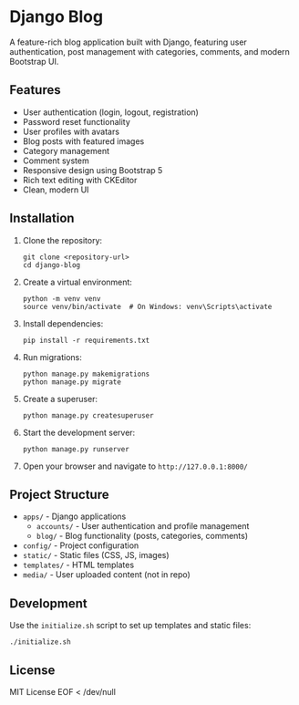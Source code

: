 # Django Blog

A feature-rich blog application built with Django, featuring user authentication, post management with categories, comments, and modern Bootstrap UI.

## Features

- User authentication (login, logout, registration)
- Password reset functionality
- User profiles with avatars
- Blog posts with featured images
- Category management
- Comment system
- Responsive design using Bootstrap 5
- Rich text editing with CKEditor
- Clean, modern UI

## Installation

1. Clone the repository:
   ```
   git clone <repository-url>
   cd django-blog
   ```

2. Create a virtual environment:
   ```
   python -m venv venv
   source venv/bin/activate  # On Windows: venv\Scripts\activate
   ```

3. Install dependencies:
   ```
   pip install -r requirements.txt
   ```

4. Run migrations:
   ```
   python manage.py makemigrations
   python manage.py migrate
   ```

5. Create a superuser:
   ```
   python manage.py createsuperuser
   ```

6. Start the development server:
   ```
   python manage.py runserver
   ```

7. Open your browser and navigate to `http://127.0.0.1:8000/`

## Project Structure

- `apps/` - Django applications
  - `accounts/` - User authentication and profile management
  - `blog/` - Blog functionality (posts, categories, comments)
- `config/` - Project configuration
- `static/` - Static files (CSS, JS, images)
- `templates/` - HTML templates
- `media/` - User uploaded content (not in repo)

## Development

Use the `initialize.sh` script to set up templates and static files:

```
./initialize.sh
```

## License

MIT License
EOF < /dev/null
